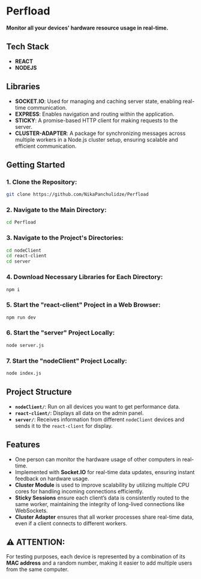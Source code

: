 
# Perfload

**Monitor all your devices' hardware resource usage in real-time.**

## Tech Stack

- **REACT**
- **NODEJS**

## Libraries

- **SOCKET.IO**: Used for managing and caching server state, enabling real-time communication.
- **EXPRESS**: Enables navigation and routing within the application.
- **STICKY**: A promise-based HTTP client for making requests to the server.
- **CLUSTER-ADAPTER**: A package for synchronizing messages across multiple workers in a Node.js cluster setup, ensuring scalable and efficient communication.

## Getting Started

### 1. Clone the Repository:
```bash
git clone https://github.com/NikaPanchulidze/Perfload
```

### 2. Navigate to the Main Directory:
```bash
cd Perfload
```

### 3. Navigate to the Project's Directories:
```bash
cd nodeClient
cd react-client
cd server
```

### 4. Download Necessary Libraries for Each Directory:
```bash
npm i
```

### 5. Start the "react-client" Project in a Web Browser:
```bash
npm run dev
```

### 6. Start the "server" Project Locally:
```bash
node server.js
```

### 7. Start the "nodeClient" Project Locally:
```bash
node index.js
```

## Project Structure

- **`nodeClient/`**: Run on all devices you want to get performance data.
- **`react-client/`**: Displays all data on the admin panel.
- **`server/`**: Receives information from different `nodeClient` devices and sends it to the `react-client` for display.

## Features

- One person can monitor the hardware usage of other computers in real-time.
- Implemented with **Socket.IO** for real-time data updates, ensuring instant feedback on hardware usage.
- **Cluster Module** is used to improve scalability by utilizing multiple CPU cores for handling incoming connections efficiently.
- **Sticky Sessions** ensure each client’s data is consistently routed to the same worker, maintaining the integrity of long-lived connections like WebSockets.
- **Cluster Adapter** ensures that all worker processes share real-time data, even if a client connects to different workers.

## ⚠️ **ATTENTION:**
For testing purposes, each device is represented by a combination of its **MAC address** and a random number, making it easier to add multiple users from the same computer.
